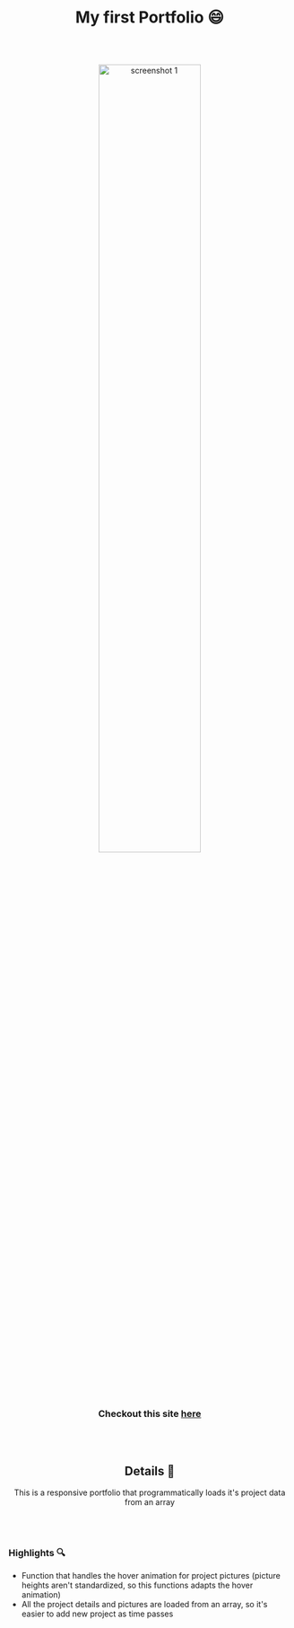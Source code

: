 <h1 align="center">
  My first Portfolio 😄
</h1>

<!--
<h3 align="center">
  📺 You can watch a quick showcase
  <a href= "https://www.youtube.com/watch?v=B-BlN-RBImA"> here</a>
</h3>
<br>
-->
<br><br>
<p align="center">
  <img src="https://github.com/Lucas-Tito/Portfolio/assets/61806906/5705f855-3a10-4c63-b0f8-1dbe1458aec8" alt="screenshot 1" width="60%" border-radius:"10px"/>
</p>
<!-- ![Restaurante Landing Page](https://github.com/Lucas-Tito/Restaurant-LandingPage-ReactJs/assets/61806906/05d45c5c-6edd-4ec7-a010-c80c8cb236e1) -->


<br>
<h3 align="center">
  Checkout this site
  <a href= "https://lucas-tito.github.io/Portfolio/"> here</a>
</h3>

<br><br>
<h2 align="center">
  Details 📃
</h2>

<p align="center">
  This is a responsive portfolio that programmatically loads it's project data from an array
</p>

<br><br>
### Highlights 🔍

+ Function that handles the hover animation for project pictures (picture heights aren't standardized, so this functions adapts the hover animation)
+ All the project details and pictures are loaded from an array, so it's easier to add new project as time passes
